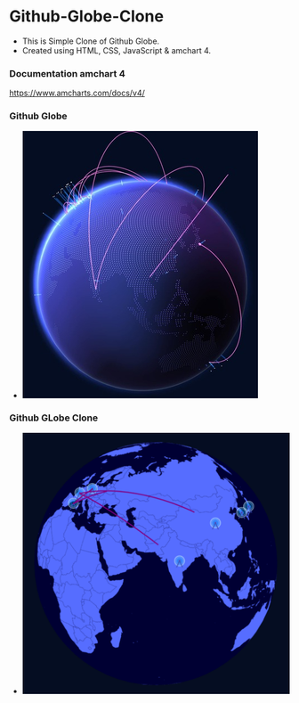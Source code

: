 # Github-Globe-Clone
 - This is Simple Clone of Github Globe.
 - Created using HTML, CSS, JavaScript & amchart 4.
 
 ### Documentation amchart 4 
 https://www.amcharts.com/docs/v4/
 
 ### Github Globe
  -  ![](github/git-globe.jpg)
     
 ### Github GLobe Clone
  -  ![](github/git-globe-clone.png)

